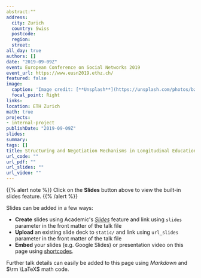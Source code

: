```yaml
---
abstract:""
address:
  city: Zurich
  country: Swiss
  postcode: 
  region: 
  street: 
all_day: true
authors: []
date: "2019-09-09Z"
event: European Conference on Social Networks 2019
event_url: https://www.eusn2019.ethz.ch/
featured: false
image:
  caption: 'Image credit: [**Unsplash**](https://unsplash.com/photos/bzdhc5b3Bxs)'
  focal_point: Right
links:
location: ETH Zurich
math: true
projects:
- internal-project
publishDate: "2019-09-09Z"
slides: 
summary:
tags: []
title: Structuring and Negotiation Mechanisms in Longitudinal Educational Networks
url_code: ""
url_pdf: ""
url_slides: ""
url_video: ""
---
```


{{% alert note %}}
Click on the **Slides** button above to view the built-in slides feature.
{{% /alert %}}

Slides can be added in a few ways:

- **Create** slides using Academic's [*Slides*](https://sourcethemes.com/academic/docs/managing-content/#create-slides) feature and link using `slides` parameter in the front matter of the talk file
- **Upload** an existing slide deck to `static/` and link using `url_slides` parameter in the front matter of the talk file
- **Embed** your slides (e.g. Google Slides) or presentation video on this page using [shortcodes](https://sourcethemes.com/academic/docs/writing-markdown-latex/).

Further talk details can easily be added to this page using *Markdown* and $\rm \LaTeX$ math code.
